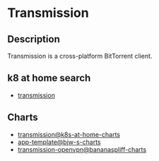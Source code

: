 # Transmission

## Description

Transmission is a cross-platform BitTorrent client.

## k8 at home search

- [transmission](https://nanne.dev/k8s-at-home-search/#/transmission)

## Charts

- [transmission@k8s-at-home-charts](https://k8s-at-home.com/charts/)
- [app-template@bjw-s-charts](https://bjw-s.github.io/helm-charts/)
- [transmission-openvpn@bananaspliff-charts](https://bananaspliff.github.io/geek-charts/)
